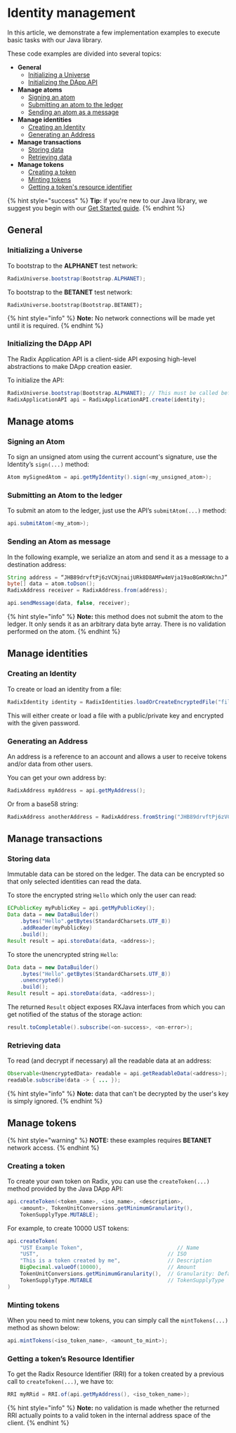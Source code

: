 # Identity management

In this article, we demonstrate a few implementation examples to execute basic tasks with our Java library.

These code examples are divided into several topics:

* **General**
  * [Initializing a Universe](code-examples.md#initializing-a-universe)
  * [Initializing the DApp API](code-examples.md#initializing-the-dapp-api)
* **Manage atoms**
  * [Signing an atom](code-examples.md#docs-internal-guid-57047dd8-7fff-3eed-f01d-8e2d3fbcf21d)
  * [Submitting an atom to the ledger](code-examples.md#submitting-an-atom-to-the-ledger)
  * [Sending an atom as a message](code-examples.md#sending-an-atom-as-message)
* **Manage identities**
  * [Creating an Identity](code-examples.md#creating-an-identity)
  * [Generating an Address](code-examples.md#generating-an-address)
* **Manage transactions**
  * [Storing data](code-examples.md#storing-data)
  * [Retrieving data](code-examples.md#retrieving-data)
* **Manage tokens**
  * [Creating a token](code-examples.md#docs-internal-guid-3b764101-7fff-8baf-1c30-62c69f61072e)
  * [Minting tokens](code-examples.md#minting-tokens)
  * [Getting a token's resource identifier](code-examples.md#getting-a-tokens-resource-identifier)

{% hint style="success" %}
**Tip:** if you're new to our Java library, we suggest you begin with our [Get Started guide](get-started.md).
{% endhint %}

## General

### Initializing a Universe

To bootstrap to the **ALPHANET** test network:

```java
RadixUniverse.bootstrap(Bootstrap.ALPHANET);
```

To bootstrap to the **BETANET** test network:

```text
RadixUniverse.bootstrap(Bootstrap.BETANET);
```

{% hint style="info" %}
**Note:** No network connections will be made yet until it is required.
{% endhint %}

### Initializing the DApp API

The Radix Application API is a client-side API exposing high-level abstractions to make DApp creation easier. 

To initialize the API:

```java
RadixUniverse.bootstrap(Bootstrap.ALPHANET); // This must be called before RadixApplicationAPI.create()
RadixApplicationAPI api = RadixApplicationAPI.create(identity);
```

## Manage atoms

### Signing an Atom <a id="docs-internal-guid-57047dd8-7fff-3eed-f01d-8e2d3fbcf21d"></a>

To sign an unsigned atom using the current account's signature, use the Identity’s `sign(...)` method:

```java
Atom mySignedAtom = api.getMyIdentity().sign(<my_unsigned_atom>);
```

### Submitting an Atom to the ledger

To submit an atom to the ledger, just use the API’s `submitAtom(...)` method:

```java
api.submitAtom(<my_atom>);
```

### Sending an Atom as message

In the following example, we serialize an atom and send it as a message to a destination address:

```java
String address = “JHB89drvftPj6zVCNjnaijURk8D8AMFw4mVja19aoBGmRXWchnJ”;
byte[] data = atom.toDson();
RadixAddress receiver = RadixAddress.from(address);

api.sendMessage(data, false, receiver);
```

{% hint style="info" %}
**Note:** this method does not submit the atom to the ledger. It only sends it as an arbitrary data byte array. There is no validation performed on the atom.
{% endhint %}

## Manage identities

### Creating an Identity

To create or load an identity from a file:

```java
RadixIdentity identity = RadixIdentities.loadOrCreateEncryptedFile("filename.key", "password");
```

This will either create or load a file with a public/private key and encrypted with the given password.

### Generating an Address

An address is a reference to an account and allows a user to receive tokens and/or data from other users.

You can get your own address by:

```java
RadixAddress myAddress = api.getMyAddress();
```

Or from a base58 string:

```java
RadixAddress anotherAddress = RadixAddress.fromString("JHB89drvftPj6zVCNjnaijURk8D8AMFw4mVja19aoBGmRXWchnJ");
```

## Manage transactions

### Storing data

Immutable data can be stored on the ledger. The data can be encrypted so that only selected identities can read the data.

To store the encrypted string `Hello` which only the user can read:

```java
ECPublicKey myPublicKey = api.getMyPublicKey();
Data data = new DataBuilder()
    .bytes("Hello".getBytes(StandardCharsets.UTF_8))
    .addReader(myPublicKey)
    .build();
Result result = api.storeData(data, <address>);
```

To store the unencrypted string `Hello`:

```java
Data data = new DataBuilder()
    .bytes("Hello".getBytes(StandardCharsets.UTF_8))
    .unencrypted()
    .build();
Result result = api.storeData(data, <address>);
```

The returned `Result` object exposes RXJava interfaces from which you can get notified of the status of the storage action:

```java
result.toCompletable().subscribe(<on-success>, <on-error>);
```

### Retrieving data

To read \(and decrypt if necessary\) all the readable data at an address:

```java
Observable<UnencryptedData> readable = api.getReadableData(<address>);
readable.subscribe(data -> { ... });
```

{% hint style="info" %}
**Note:** data that can't be decrypted by the user's key is simply ignored.
{% endhint %}

## Manage tokens

{% hint style="warning" %}
**NOTE:** these examples requires **BETANET** network access.
{% endhint %}

### Creating a token <a id="docs-internal-guid-3b764101-7fff-8baf-1c30-62c69f61072e"></a>

To create your own token on Radix, you can use the `createToken(...)` method provided by the Java DApp API:

```java
api.createToken(<token_name>, <iso_name>, <description>, 
    <amount>, TokenUnitConversions.getMinimumGranularity(), 
    TokenSupplyType.MUTABLE);
```

For example, to create 10000 UST tokens:

```java
api.createToken(
    "UST Example Token",                              // Name
    "UST",                                         // ISO
    "This is a token created by me",               // Description
    BigDecimal.valueOf(10000),                     // Amount
    TokenUnitConversions.getMinimumGranularity(),  // Granularity: Default is 10^18
    TokenSupplyType.MUTABLE                        // TokenSupplyType
)    
```

### Minting tokens

When you need to mint new tokens, you can simply call the `mintTokens(...)` method as shown below:

```java
api.mintTokens(<iso_token_name>, <amount_to_mint>);
```

### Getting a token’s Resource Identifier

To get the Radix Resource Identifier \(RRI\) for a token created by a previous call to `createToken(...)`, we have to:

```java
RRI myRRid = RRI.of(api.getMyAddress(), <iso_token_name>);
```

{% hint style="info" %}
**Note:** no validation is made whether the returned RRI actually points to a valid token in the internal address space of the client.
{% endhint %}

